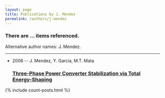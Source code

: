 ```yaml
---
layout: page
title: Publications by J. Mendez
permalink: /authors/j-mendez
---
```


<h3 id="number-posts">There are ... items referenced.</h3>
<p id='info-authors'>Alternative author names: J. Mendez.</p>
<hr />
<ul class="post-list">
<li><span class='post-meta'>2006 -- J. Mendez, Y. Garcia, M.T. Mata</span><h3><a class='post-link' href="{{ site.baseurl }}/three-phase-power-converter-stabilization-via-total-energy-shaping">Three-Phase Power Converter Stabilization via Total Energy-Shaping</a></h3></li>

</ul>
{% include count-posts.html %}
